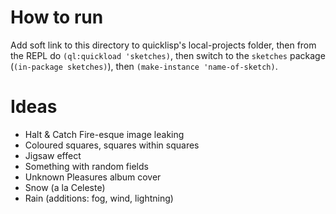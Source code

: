 # How to run
Add soft link to this directory to quicklisp's local-projects folder, then
from the REPL do `(ql:quickload 'sketches)`, then switch to the `sketches` package (`(in-package sketches)`),
then `(make-instance 'name-of-sketch)`.

# Ideas
- Halt & Catch Fire-esque image leaking
- Coloured squares, squares within squares
- Jigsaw effect
- Something with random fields
- Unknown Pleasures album cover
- Snow (a la Celeste)
- Rain (additions: fog, wind, lightning)
